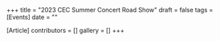 +++
title = "2023 CEC Summer Concert Road Show"
draft = false
tags = [Events]
date = ""

[Article]
contributors = []
gallery = []
+++